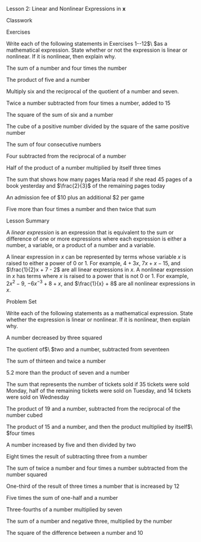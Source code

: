 Lesson 2: Linear and Nonlinear Expressions in $\mathbf{x}$

Classwork

Exercises

Write each of the following statements in Exercises 1--12$\ $as a
mathematical expression. State whether or not the expression is linear
or nonlinear. If it is nonlinear, then explain why.

The sum of a number and four times the number

The product of five and a number

Multiply six and the reciprocal of the quotient of a number and seven.

Twice a number subtracted from four times a number, added to $15$

The square of the sum of six and a number

The cube of a positive number divided by the square of the same positive
number

The sum of four consecutive numbers

Four subtracted from the reciprocal of a number

Half of the product of a number multiplied by itself three times

The sum that shows how many pages Maria read if she read $45$ pages of a
book yesterday and $\frac{2}{3}$ of the remaining pages today

An admission fee of $\$ 10$ plus an additional $\$ 2$ per game

Five more than four times a number and then twice that sum

Lesson Summary

A *linear expression* is an expression that is equivalent to the sum or
difference of one or more expressions where each expression is either a
number, a variable, or a product of a number and a variable.

A linear expression in $x$ can be represented by terms whose variable
$x$ is raised to either a power of $0$ or $1$. For example, $4 + 3x$,
$7x + x - 15$, and $\frac{1}{2}x + 7 - 2$ are all linear expressions in
$x$. A nonlinear expression in $x$ has terms where $x$ is raised to a
power that is not $0$ or $1$. For example, $2x^{2} - 9$,
$- 6x^{- 3} + 8 + x$, and $\frac{1}{x} + 8$ are all nonlinear
expressions in $x$.

Problem Set

Write each of the following statements as a mathematical expression.
State whether the expression is linear or nonlinear. If it is nonlinear,
then explain why.

A number decreased by three squared

The quotient of$\ $two and a number, subtracted from seventeen

The sum of thirteen and twice a number

$5.2$ more than the product of seven and a number

The sum that represents the number of tickets sold if$\ 35$ tickets were
sold Monday, half of the remaining tickets were sold on Tuesday, and
$14$ tickets were sold on Wednesday

The product of $19$ and a number, subtracted from the reciprocal of the
number cubed

The product of $15$ and a number, and then the product multiplied by
itself$\ $four times

A number increased by five and then divided by two

Eight times the result of subtracting three from a number

The sum of twice a number and four times a number subtracted from the
number squared

One-third of the result of three times a number that is increased
by$\ 12$

Five times the sum of one-half and a number

Three-fourths of a number multiplied by seven

The sum of a number and negative three, multiplied by the number

The square of the difference between a number and $10$

